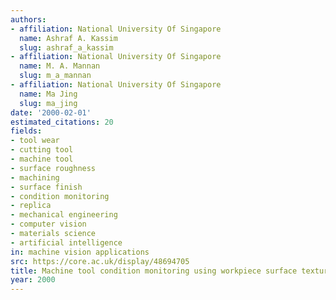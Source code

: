 ```yaml
---
authors:
- affiliation: National University Of Singapore
  name: Ashraf A. Kassim
  slug: ashraf_a_kassim
- affiliation: National University Of Singapore
  name: M. A. Mannan
  slug: m_a_mannan
- affiliation: National University Of Singapore
  name: Ma Jing
  slug: ma_jing
date: '2000-02-01'
estimated_citations: 20
fields:
- tool wear
- cutting tool
- machine tool
- surface roughness
- machining
- surface finish
- condition monitoring
- replica
- mechanical engineering
- computer vision
- materials science
- artificial intelligence
in: machine vision applications
src: https://core.ac.uk/display/48694705
title: Machine tool condition monitoring using workpiece surface texture analysis
year: 2000
---
```

